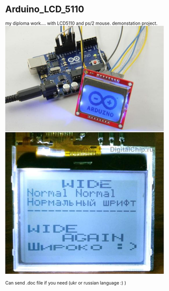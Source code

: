 # Arduino_LCD_5110
my diploma work.... with LCD5110 and ps/2 mouse. demonstation project.
![Alt text](/img/1.jpg "Arduino with LCD5110 and ps/2 mouse.")<br>
![Alt text](/img/2.jpg "Arduino with LCD5110 and ps/2 mouse.")<br><br>
Can send .doc file if you need (ukr or russian language :) )



